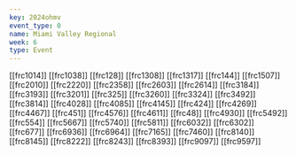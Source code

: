 ```yaml
---
key: 2024ohmv
event_type: 0
name: Miami Valley Regional
week: 6
type: Event
---
```

[[frc1014]]
[[frc1038]]
[[frc128]]
[[frc1308]]
[[frc1317]]
[[frc144]]
[[frc1507]]
[[frc2010]]
[[frc2220]]
[[frc2358]]
[[frc2603]]
[[frc2614]]
[[frc3184]]
[[frc3193]]
[[frc3201]]
[[frc325]]
[[frc3260]]
[[frc3324]]
[[frc3492]]
[[frc3814]]
[[frc4028]]
[[frc4085]]
[[frc4145]]
[[frc424]]
[[frc4269]]
[[frc4467]]
[[frc451]]
[[frc4576]]
[[frc4611]]
[[frc48]]
[[frc4930]]
[[frc5492]]
[[frc554]]
[[frc5667]]
[[frc5740]]
[[frc5811]]
[[frc6032]]
[[frc6302]]
[[frc677]]
[[frc6936]]
[[frc6964]]
[[frc7165]]
[[frc7460]]
[[frc8140]]
[[frc8145]]
[[frc8222]]
[[frc8243]]
[[frc8393]]
[[frc9097]]
[[frc9597]]
